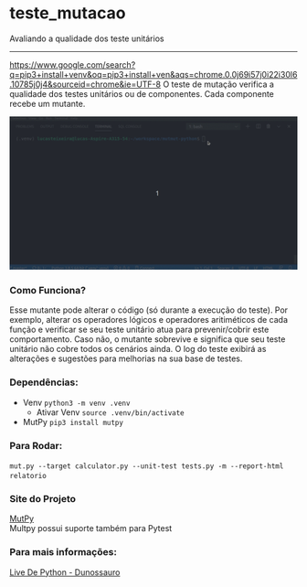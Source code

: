 # teste_mutacao
Avaliando a qualidade dos teste unitários
***  
https://www.google.com/search?q=pip3+install+venv&oq=pip3+install+ven&aqs=chrome.0.0j69i57j0i22i30l6.10785j0j4&sourceid=chrome&ie=UTF-8
O teste de mutação verifica a qualidade dos testes unitários ou de componentes. Cada componente recebe um mutante.

![gif](mut.gif)

### Como Funciona?

Esse mutante pode alterar o código (só durante a execução do teste). Por exemplo, alterar os operadores lógicos e operadores aritiméticos de cada função e verificar se seu teste unitário atua para prevenir/cobrir este comportamento. Caso não, o mutante sobrevive e significa que seu teste unitário não cobre todos os cenários ainda. O log do teste exibirá as alterações e sugestões para melhorias na sua base de testes.


### Dependências:

- Venv `python3 -m venv .venv`  
  - Ativar Venv `source .venv/bin/activate`  
- MutPy `pip3 install mutpy`  

### Para Rodar:

`mut.py --target calculator.py --unit-test tests.py -m --report-html relatorio`


### Site do Projeto

[MutPy](https://pypi.org/project/MutPy/)  
Multpy possui suporte também para Pytest    

### Para mais informações: 
[Live De Python - Dunossauro](https://www.youtube.com/watch?v=wczL0iDtmuw&t=2267s)
